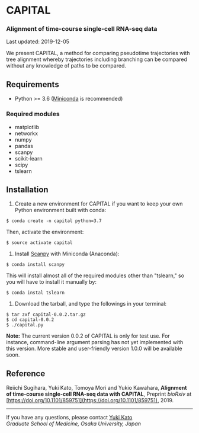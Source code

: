 # CAPITAL

### Alignment of time-course single-cell RNA-seq data

Last updated: 2019-12-05

We present CAPITAL, a method for comparing pseudotime trajectories with tree alignment whereby trajectories including branching can be compared without any knowledge of paths to be compared.

## Requirements
* Python >= 3.6 ([Miniconda](https://docs.conda.io/en/latest/miniconda.html) is recommended)

### Required modules
* matplotlib
* networkx
* numpy
* pandas
* scanpy
* scikit-learn
* scipy
* tslearn

## Installation
1. Create a new environment for CAPITAL if you want to keep your own Python environment built with conda:
```
$ conda create -n capital python=3.7
```
Then, activate the environment:
```
$ source activate capital
```

1. Install [Scanpy](https://scanpy.readthedocs.io/en/latest/index.html) with Miniconda (Anaconda):
```
$ conda install scanpy
```
This will install almost all of the required modules other than "tslearn," so you will have to install it manually by:
```
$ conda instal tslearn
```

1. Download the tarball, and type the followings in your terminal:
```
$ tar zxf capital-0.0.2.tar.gz
$ cd capital-0.0.2
$ ./capital.py
```

**Note:**
The current version 0.0.2 of CAPITAL is only for test use.
For instance, command-line argument parsing has not yet implemented with this version.
More stable and user-friendly version 1.0.0 will be available soon.

## Reference
Reiichi Sugihara, Yuki Kato, Tomoya Mori and Yukio Kawahara,
**Alignment of time-course single-cell RNA-seq data with CAPITAL**,
Preprint *bioRxiv* at [https://doi.org/10.1101/859751](https://doi.org/10.1101/859751), 2019.

---
If you have any questions, please contact [Yuki Kato](http://www.med.osaka-u.ac.jp/pub/rna/ykato/)  
*Graduate School of Medicine, Osaka University, Japan*
